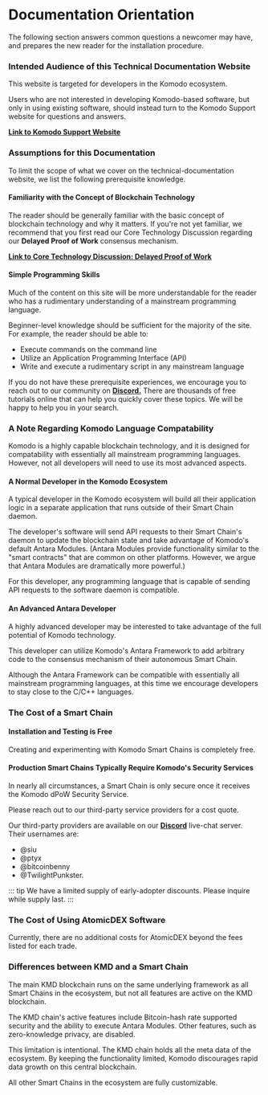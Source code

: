 # Documentation Orientation

The following section answers common questions a newcomer may have, and prepares the new reader for the installation procedure.

### Intended Audience of this Technical Documentation Website

This website is targeted for developers in the Komodo ecosystem.

Users who are not interested in developing Komodo-based software, but only in using existing software, should instead turn to the Komodo Support website for questions and answers.

[<b>Link to Komodo Support Website</b>](https://support.komodoplatform.com)

### Assumptions for this Documentation

To limit the scope of what we cover on the technical-documentation website, we list the following prerequisite knowledge. 

#### Familiarity with the Concept of Blockchain Technology

The reader should be generally familiar with the basic concept of blockchain technology and why it matters. If you're not yet familiar, we recommend that you first read our Core Technology Discussion regarding our <b>Delayed Proof of Work</b> consensus mechanism.

[<b>Link to Core Technology Discussion: Delayed Proof of Work</b>](../../../basic-docs/start-here/core-technology-discussions/delayed-proof-of-work.html)

#### Simple Programming Skills

Much of the content on this site will be more understandable for the reader who has a rudimentary understanding of a mainstream programming language. 

Beginner-level knowledge should be sufficient for the majority of the site. For example, the reader should be able to:

- Execute commands on the command line
- Utilize an Application Programming Interface (API)
- Write and execute a rudimentary script in any mainstream language

If you do not have these prerequisite experiences, we encourage you to reach out to our community on [<b>Discord.</b>](https://komodoplatform.com/discord) There are thousands of free tutorials online that can help you quickly cover these topics. We will be happy to help you in your search.

### A Note Regarding Komodo Language Compatability 

Komodo is a highly capable blockchain technology, and it is designed for compatability with essentially all mainstream programming languages. However, not all developers will need to use its most advanced aspects.

#### A Normal Developer in the Komodo Ecosystem

A typical developer in the Komodo ecosystem will build all their application logic in a separate application that runs outside of their Smart Chain daemon. 

The developer's software will send API requests to their Smart Chain's daemon to update the blockchain state and take advantage of Komodo's default Antara Modules. (Antara Modules provide functionality similar to the "smart contracts" that are common on other platforms. However, we argue that Antara Modules are dramatically more powerful.) 

For this developer, any programming language that is capable of sending API requests to the software daemon is compatible.

#### An Advanced Antara Developer

A highly advanced developer may be interested to take advantage of the full potential of Komodo technology. 

This developer can utilize Komodo's Antara Framework to add arbitrary code to the consensus mechanism of their autonomous Smart Chain.

Although the Antara Framework can be compatible with essentially all mainstream programming languages, at this time we encourage developers to stay close to the C/C++ languages. 

### The Cost of a Smart Chain

#### Installation and Testing is Free

Creating and experimenting with Komodo Smart Chains is completely free.

#### Production Smart Chains Typically Require Komodo's Security Services

In nearly all circumstances, a Smart Chain is only secure once it receives the Komodo dPoW Security Service.

Please reach out to our third-party service providers for a cost quote.

Our third-party providers are available on our [<b>Discord</b>](https://komodoplatform.com/discord) live-chat server. Their usernames are:

- @siu
- @ptyx
- @bitcoinbenny
- @TwilightPunkster.

::: tip
We have a limited supply of early-adopter discounts. Please inquire while supply last.
:::

### The Cost of Using AtomicDEX Software

Currently, there are no additional costs for AtomicDEX beyond the fees listed for each trade. 

<!--

### The Cost of Using Chainlizards API

-->

### Differences between KMD and a Smart Chain

The main KMD blockchain runs on the same underlying framework as all Smart Chains in the ecosystem, but not all features are active on the KMD blockchain.

The KMD chain's active features include Bitcoin-hash rate supported security and the ability to execute Antara Modules. Other features, such as zero-knowledge privacy, are disabled.

This limitation is intentional. The KMD chain holds all the meta data of the ecosystem. By keeping the functionality limited, Komodo discourages rapid data growth on this central blockchain.

All other Smart Chains in the ecosystem are fully customizable. 

